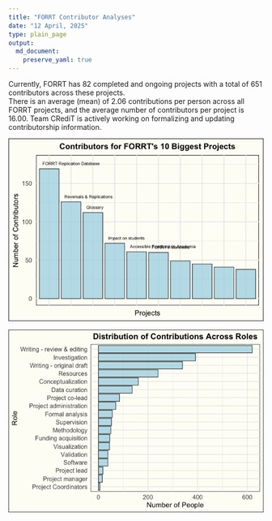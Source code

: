 ```yaml
---
title: "FORRT Contributor Analyses"
date: "12 April, 2025"
type: plain_page
output: 
  md_document:
    preserve_yaml: true
---
```


Currently, FORRT has 82 completed and ongoing projects with a total of
651 contributors across these projects.  
There is an average (mean) of 2.06 contributions per person across all
FORRT projects, and the average number of contributors per project is
16.00. Team CRediT is actively working on formalizing and updating
contributorship information.

![Projects Plot Figure](Projects-Plot-Figure-1.png)

![Roles Plot Figure](Role-Plot-Figure-1.png)

